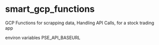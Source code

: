 # smart_gcp_functions
GCP Functions for scrapping data,  Handling API Calls, for a stock trading app


environ variables
PSE_API_BASEURL

